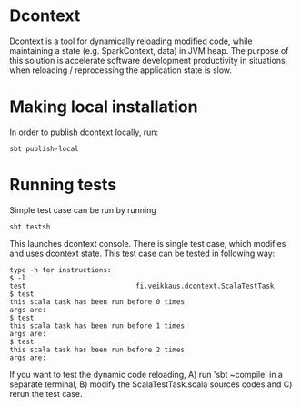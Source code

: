 # Dcontext

Dcontext is a tool for dynamically reloading modified code,
while maintaining a state (e.g. SparkContext, data) in JVM heap.
The purpose of this solution is accelerate software development
productivity in situations, when reloading / reprocessing the application
state is slow.

# Making local installation

In order to publish dcontext locally, run:

```
sbt publish-local
```

# Running tests

Simple test case can be run by running

```
sbt testsh
```

This launches dcontext console. There is single test case, which modifies and uses dcontext state. This test case can be tested in following way:

```
type -h for instructions:
$ -l
test                           fi.veikkaus.dcontext.ScalaTestTask
$ test
this scala task has been run before 0 times
args are: 
$ test
this scala task has been run before 1 times
args are: 
$ test
this scala task has been run before 2 times
args are: 
```

If you want to test the dynamic code reloading, A) run 'sbt ~compile' in a separate terminal, B) modify the ScalaTestTask.scala sources codes and C) rerun the test case.